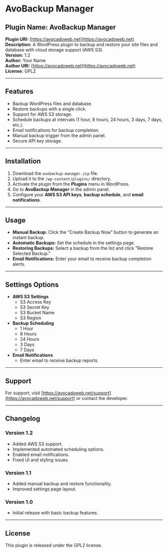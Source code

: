 # AvoBackup Manager

## Plugin Name: AvoBackup Manager
**Plugin URI:** [https://avocadoweb.net](https://avocadoweb.net)  
**Description:** A WordPress plugin to backup and restore your site files and database with cloud storage support (AWS S3).  
**Version:** 1.2  
**Author:** Your Name  
**Author URI:** [https://avocadoweb.net](https://avocadoweb.net)  
**License:** GPL2  

---

## Features
- Backup WordPress files and database.
- Restore backups with a single click.
- Support for AWS S3 storage.
- Schedule backups at intervals (1 hour, 8 hours, 24 hours, 3 days, 7 days, etc.).
- Email notifications for backup completion.
- Manual backup trigger from the admin panel.
- Secure API key storage.

---

## Installation
1. Download the `avobackup-manager.zip` file.
2. Upload it to the `/wp-content/plugins/` directory.
3. Activate the plugin from the **Plugins** menu in WordPress.
4. Go to **AvoBackup Manager** in the admin panel.
5. Configure your **AWS S3 API keys**, **backup schedule**, and **email notifications**.

---

## Usage
- **Manual Backup:** Click the "Create Backup Now" button to generate an instant backup.
- **Automatic Backups:** Set the schedule in the settings page.
- **Restoring Backups:** Select a backup from the list and click "Restore Selected Backup."
- **Email Notifications:** Enter your email to receive backup completion alerts.

---

## Settings Options
- **AWS S3 Settings**
  - S3 Access Key
  - S3 Secret Key
  - S3 Bucket Name
  - S3 Region
- **Backup Scheduling**
  - 1 Hour
  - 8 Hours
  - 24 Hours
  - 3 Days
  - 7 Days
- **Email Notifications**
  - Enter email to receive backup reports

---

## Support
For support, visit [https://avocadoweb.net/support](https://avocadoweb.net/support) or contact the developer.

---

## Changelog
### Version 1.2
- Added AWS S3 support.
- Implemented automated scheduling options.
- Enabled email notifications.
- Fixed UI and styling issues.

### Version 1.1
- Added manual backup and restore functionality.
- Improved settings page layout.

### Version 1.0
- Initial release with basic backup features.

---

## License
This plugin is released under the GPL2 license.
